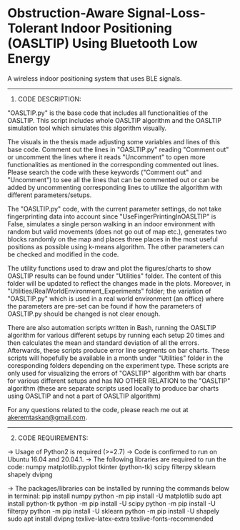 # Obstruction-Aware Signal-Loss-Tolerant Indoor Positioning (OASLTIP) Using Bluetooth Low Energy 
A wireless indoor positioning system that uses BLE signals.

**********************
1) CODE DESCRIPTION:

"OASLTIP.py" is the base code that includes all functionalities of the OASLTIP. This script includes whole OASLTIP algorithm and the OASLTIP simulation tool which simulates this algorithm visually. 

The visuals in the thesis made adjusting some variables and lines of this base code.
Comment out the lines in "OASLTIP.py" reading "Comment out" or uncomment the lines where it reads "Uncomment" to open more functionalities as mentioned in the corresponding commented out lines. Please search the code with these keywords ("Comment out" and "Uncomment") to see all the lines that can be commented out or can be added by uncommenting corresponding lines to utilize the algorithm with different parameters/setups.

The "OASLTIP.py" code, with the current parameter settings, do not take fingerprinting data into account since "UseFingerPrintingInOASLTIP" is False, simulates a single person walking in an indoor environment with random but valid movements (does not go out of map etc.), generates two blocks randomly on the map and places three places in the most useful positions as possible using k-means algorithm. The other parameters can be checked and modified in the code.

The utility functions used to draw and plot the figures/charts to show OASLTIP results can be found under "Utilities" folder. The content of this folder will be updated to reflect the changes made in the plots.
Moreover, in "Utilities/RealWorldEnvironment_Experiments" folder; the variation of "OASLTIP.py" which is used in a real world environment (an office) where the parameters are pre-set can be found if how the parameters of OASLTIP.py should be changed is not clear enough.

There are also automation scripts written in Bash, running the OASLTIP algorithm for various different setups by running each setup 20 times and then calculates the mean and standard deviation of all the errors. Afterwards, these scripts produce error line segments on bar charts. These scripts will hopefully be available in a month under "Utilities" folder in the coresponding folders depending on the experiment type. These scripts are only used for visualizing the errors of "OASLTIP" algorithm with bar charts for various different setups and has NO OTHER RELATION to the "OASLTIP" algorithm (these are separate scripts used locally to produce bar charts using OASLTIP and not a part of OASLTIP algorithm)

For any questions related to the code, please reach me out at akeremtaskan@gmail.com.

**********************
2) CODE REQUIREMENTS:

-> Usage of Python2 is required (>=2.7)
-> Code is confirmed to run on Ubuntu 16.04 and 20.04.1.
-> The following libraries are required to run the code: 
numpy
matplotlib.pyplot
tkinter (python-tk)
scipy
filterpy
sklearn
shapely
dvipng

-> The packages/libraries can be installed by running the commands below in terminal:
pip install numpy
python -m pip install -U matplotlib
sudo apt install python-tk
python -m pip install -U scipy
python -m pip install -U filterpy
python -m pip install -U sklearn
python -m pip install -U shapely
sudo apt install dvipng texlive-latex-extra texlive-fonts-recommended

